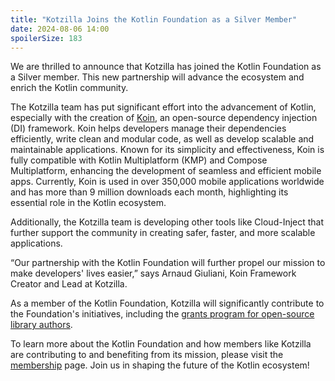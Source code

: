 ```yaml
---
title: "Kotzilla Joins the Kotlin Foundation as a Silver Member"
date: 2024-08-06 14:00
spoilerSize: 183
---
```


We are thrilled to announce that Kotzilla has joined the Kotlin Foundation as a Silver member. This new partnership will advance the ecosystem and enrich the Kotlin community.

The Kotzilla team has put significant effort into the advancement of Kotlin, especially with the creation of [Koin](https://insert-koin.io/), an open-source dependency injection (DI) framework. Koin helps developers manage their dependencies efficiently, write clean and modular code, as well as develop scalable and maintainable applications. Known for its simplicity and effectiveness, Koin is fully compatible with Kotlin Multiplatform (KMP) and Compose Multiplatform, enhancing the development of seamless and efficient mobile apps. Currently, Koin is used in over 350,000 mobile applications worldwide and has more than 9 million downloads each month, highlighting its essential role in the Kotlin ecosystem.

Additionally, the Kotzilla team is developing other tools like Cloud-Inject that further support the community in creating safer, faster, and more scalable applications.

“Our partnership with the Kotlin Foundation will further propel our mission to make developers' lives easier,” says Arnaud Giuliani, Koin Framework Creator and Lead at Kotzilla.

As a member of the Kotlin Foundation, Kotzilla will significantly contribute to the Foundation's initiatives, including the [grants program for open-source library authors](/grants/).

To learn more about the Kotlin Foundation and how members like Kotzilla are contributing to and benefiting from its mission, please visit the [membership](/join/) page. Join us in shaping the future of the Kotlin ecosystem!
